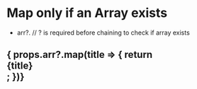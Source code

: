 
# Map only if an Array exists
 - arr?.  // ? is required before chaining to check if array exists
 <h2> { props.arr?.map(title => {
        return <div key={title}>{title}</div>;
      })} 
 </h2>